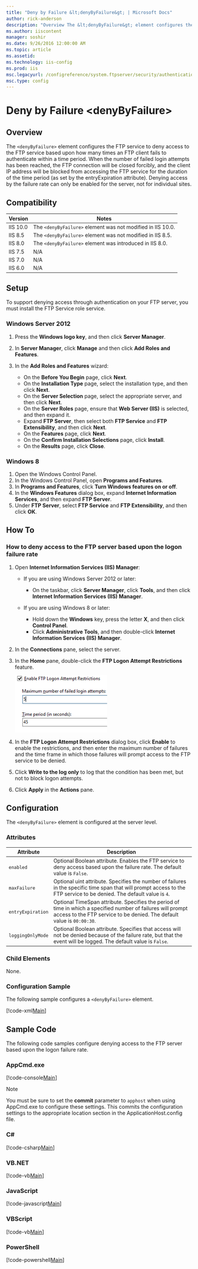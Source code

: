 ```yaml
---
title: "Deny by Failure &lt;denyByFailure&gt; | Microsoft Docs"
author: rick-anderson
description: "Overview The &lt;denyByFailure&gt; element configures the FTP service to deny access to the FTP service based upon how many times an FTP client fails to auth..."
ms.author: iiscontent
manager: soshir
ms.date: 9/26/2016 12:00:00 AM
ms.topic: article
ms.assetid: 
ms.technology: iis-config
ms.prod: iis
msc.legacyurl: /configreference/system.ftpserver/security/authentication/denybyfailure
msc.type: config
---
```

Deny by Failure &lt;denyByFailure&gt;
====================
<a id="001"></a>
## Overview

The `<denyByFailure>` element configures the FTP service to deny access to the FTP service based upon how many times an FTP client fails to authenticate within a time period. When the number of failed login attempts has been reached, the FTP connection will be closed forcibly, and the client IP address will be blocked from accessing the FTP service for the duration of the time period (as set by the entryExpiration attribute). Denying access by the failure rate can only be enabled for the server, not for individual sites.

<a id="002"></a>
## Compatibility

| Version | Notes |
| --- | --- |
| IIS 10.0 | The `<denyByFailure>` element was not modified in IIS 10.0. |
| IIS 8.5 | The `<denyByFailure>` element was not modified in IIS 8.5. |
| IIS 8.0 | The `<denyByFailure>` element was introduced in IIS 8.0. |
| IIS 7.5 | N/A |
| IIS 7.0 | N/A |
| IIS 6.0 | N/A |

<a id="003"></a>
## Setup

To support denying access through authentication on your FTP server, you must install the FTP Service role service.

### Windows Server 2012

1. Press the **Windows logo key**, and then click **Server Manager**.
2. In **Server Manager**, click **Manage** and then click **Add Roles and Features**.
3. In the **Add Roles and Features** wizard: 

    - On the **Before You Begin** page, click **Next**.
    - On the **Installation Type** page, select the installation type, and then click **Next**.
    - On the **Server Selection** page, select the appropriate server, and then click **Next**.
    - On the **Server Roles** page, ensure that **Web Server (IIS)** is selected, and then expand it.
    - Expand **FTP Server**, then select both **FTP Service** and **FTP Extensibility**, and then click **Next**.
    - On the **Features** page, click **Next**.
    - On the **Confirm Installation Selections** page, click **Install**.
    - On the **Results** page, click **Close**.

### Windows 8

1. Open the Windows Control Panel.
2. In the Windows Control Panel, open **Programs and Features**.
3. In **Programs and Features**, click **Turn Windows features on or off**.
4. In the **Windows Features** dialog box, expand **Internet Information Services**, and then expand **FTP Server**.
5. Under **FTP Server**, select **FTP Service** and **FTP Extensibility**, and then click **OK**.

<a id="004"></a>
## How To

### How to deny access to the FTP server based upon the logon failure rate

1. Open **Internet Information Services (IIS) Manager**: 

    - If you are using Windows Server 2012 or later: 

        - On the taskbar, click **Server Manager**, click **Tools**, and then click **Internet Information Services (IIS) Manager**.
    - If you are using Windows 8 or later: 

        - Hold down the **Windows** key, press the letter **X**, and then click **Control Panel**.
        - Click **Administrative Tools**, and then double-click **Internet Information Services (IIS) Manager**.
2. In the **Connections** pane, select the server.
3. In the **Home** pane, double-click the **FTP Logon Attempt Restrictions** feature.  
  
    [![](denyByFailure/_static/image2.png)](denyByFailure/_static/image1.png)
4. In the **FTP Logon Attempt Restrictions** dialog box, click **Enable** to enable the restrictions, and then enter the maximum number of failures and the time frame in which those failures will prompt access to the FTP service to be denied.
5. Click **Write to the log only** to log that the condition has been met, but not to block logon attempts.
6. Click **Apply** in the **Actions** pane.

<a id="005"></a>
## Configuration

The `<denyByFailure>` element is configured at the server level.

### Attributes

| Attribute | Description |
| --- | --- |
| `enabled` | Optional Boolean attribute. Enables the FTP service to deny access based upon the failure rate. The default value is `False`. |
| `maxFailure` | Optional uint attribute. Specifies the number of failures in the specific time span that will prompt access to the FTP service to be denied. The default value is `4`. |
| `entryExpiration` | Optional TimeSpan attribute. Specifies the period of time in which a specified number of failures will prompt access to the FTP service to be denied. The default value is `00:00:30`. |
| `loggingOnlyMode` | Optional Boolean attribute. Specifies that access will not be denied because of the failure rate, but that the event will be logged. The default value is `False`. |

### Child Elements

None.

### Configuration Sample

The following sample configures a `<denyByFailure>` element.

[!code-xml[Main](denyByFailure/samples/sample1.xml)]

<a id="006"></a>
## Sample Code

The following code samples configure denying access to the FTP server based upon the logon failure rate.

### AppCmd.exe

[!code-console[Main](denyByFailure/samples/sample2.cmd)]

> [!NOTE]
> You must be sure to set the **commit** parameter to `apphost` when using AppCmd.exe to configure these settings. This commits the configuration settings to the appropriate location section in the ApplicationHost.config file.
  

### C#

[!code-csharp[Main](denyByFailure/samples/sample3.cs)]
  

### VB.NET

[!code-vb[Main](denyByFailure/samples/sample4.vb)]
  

### JavaScript

[!code-javascript[Main](denyByFailure/samples/sample5.js)]
  

### VBScript

[!code-vb[Main](denyByFailure/samples/sample6.vb)]
  

### PowerShell

[!code-powershell[Main](denyByFailure/samples/sample7.ps1)]